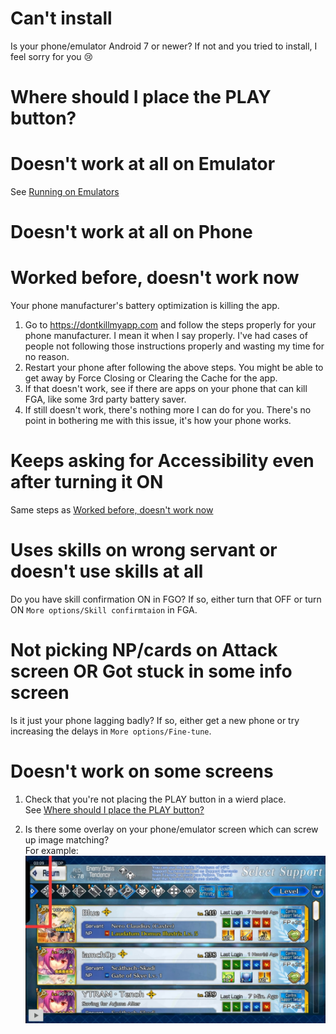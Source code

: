 # Can't install

Is your phone/emulator Android 7 or newer? If not and you tried to install, I feel sorry for you :cry:

# Where should I place the PLAY button?

# Doesn't work at all on Emulator

See [Running on Emulators](Emulators)

# Doesn't work at all on Phone

# Worked before, doesn't work now

Your phone manufacturer's battery optimization is killing the app.

1. Go to https://dontkillmyapp.com and follow the steps properly for your phone manufacturer.
   I mean it when I say properly. I've had cases of people not following those instructions properly and wasting my time for no reason.
2. Restart your phone after following the above steps. You might be able to get away by Force Closing or Clearing the Cache for the app.
3. If that doesn't work, see if there are apps on your phone that can kill FGA, like some 3rd party battery saver.
4. If still doesn't work, there's nothing more I can do for you. There's no point in bothering me with this issue, it's how your phone works.

# Keeps asking for Accessibility even after turning it ON

Same steps as [Worked before, doesn't work now](#worked-before-doesnt-work-now)

# Uses skills on wrong servant or doesn't use skills at all

Do you have skill confirmation ON in FGO?
If so, either turn that OFF or turn ON `More options/Skill confirmtaion` in FGA.

# Not picking NP/cards on Attack screen OR Got stuck in some info screen

Is it just your phone lagging badly? If so, either get a new phone or try increasing the delays in `More options/Fine-tune`.

# Doesn't work on some screens

1. Check that you're not placing the PLAY button in a wierd place.  
   See [Where should I place the PLAY button?](#where-should-i-place-the-play-button)

2. Is there some overlay on your phone/emulator screen which can screw up image matching?  
   For example:
   ![overlay](img/overlay.jpg)
